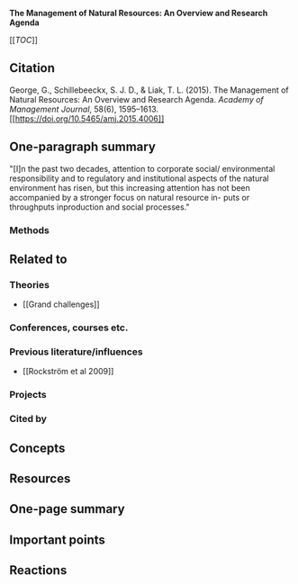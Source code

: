 **The Management of Natural Resources: An Overview and Research Agenda**

[[_TOC_]]

## Citation

George, G., Schillebeeckx, S. J. D., & Liak, T. L. (2015). The Management of Natural Resources: An Overview and Research Agenda. *Academy of Management Journal*, 58(6), 1595–1613. [[https://doi.org/10.5465/amj.2015.4006]]

## One-paragraph summary

"[I]n the past two decades, attention to corporate social/ environmental responsibility and to regulatory and institutional aspects of the natural environment has risen, but this increasing attention has not been accompanied by a stronger focus on natural resource in- puts or throughputs inproduction and social processes."

### Methods

## Related to

### Theories
* [[Grand challenges]]

### Conferences, courses etc.

### Previous literature/influences
* [[Rockström et al 2009]]

### Projects

### Cited by

## Concepts

## Resources

## One-page summary

## Important points

## Reactions
